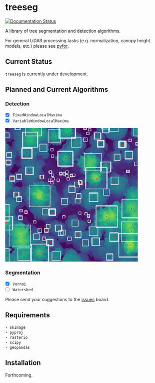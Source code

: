 # treeseg

[![Documentation Status](https://readthedocs.org/projects/treeseg/badge/?version=latest)](https://treeseg.readthedocs.io/en/latest/?badge=latest)

A library of tree segmentation and detection algorithms.

For general LiDAR processing tasks (e.g. normalization, canopy height models, etc.) please see [pyfor](https://github.com/brycefrank/pyfor).

## Current Status

`treeseg` is currently under development.

## Planned and Current Algorithms

### Detection

- [x] `FixedWindowLocalMaxima`
- [x] `VariableWindowLocalMaxima`

![alt text](docs/vwlm.png)

### Segmentation

- [x] `Vornoi`
- [ ] `Watershed`

Please send your suggestions to the [issues](https://github.com/brycefrank/treeseg/issues) board.

## Requirements

```
- skimage
- pyproj
- rasterio
- scipy
- geopandas
```

## Installation

Forthcoming.